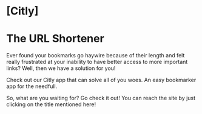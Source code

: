 
# [Citly]

# The URL Shortener

   Ever found your bookmarks go haywire because of their length and felt really frustrated at your inability to have better access to more important links? Well, then we have a solution for you!

   Check out our Citly app that can solve all of you woes. An easy bookmarker app for the needfull.

   So, what are you waiting for? Go check it out! You can reach the site by just clicking on the title mentioned here! 


